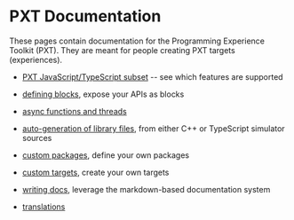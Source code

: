 # PXT Documentation

These pages contain documentation for the Programming Experience Toolkit (PXT).
They are meant for people creating PXT targets (experiences).

* [PXT JavaScript/TypeScript subset](/language) -- see which features are supported
* [defining blocks](/defining-blocks), expose your APIs as blocks
* [async functions and threads](/async)
* [auto-generation of library files](/simshim), from either C++ or TypeScript simulator sources

* [custom packages](/packages), define your own packages
* [custom targets](/target-creation), create your own targets

* [writing docs](/writing-docs), leverage the markdown-based documentation system
* [translations](/localization)
 
